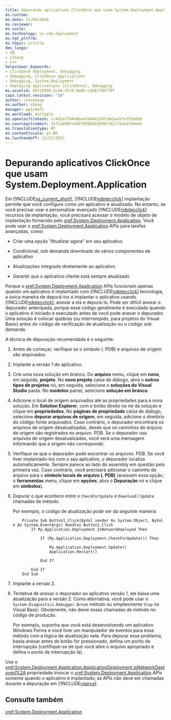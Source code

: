 ```yaml
---
title: Depurando aplicativos ClickOnce que usam System.Deployment.Application | Microsoft Docs
ms.custom: 
ms.date: 11/04/2016
ms.reviewer: 
ms.suite: 
ms.technology: vs-ide-deployment
ms.tgt_pltfrm: 
ms.topic: article
dev_langs:
- VB
- CSharp
- C++
helpviewer_keywords:
- ClickOnce deployment, debugging
- debugging, ClickOnce applications
- debugging, System.Deployment
- deploying applications [ClickOnce], debugging
ms.assetid: 86f31948-2ca8-47c0-8e8b-c2b817bbf79f
caps.latest.revision: "14"
author: stevehoag
ms.author: shoag
manager: wpickett
ms.workload: multiple
ms.openlocfilehash: cc4d2a778449be4cbb441397c0a5a427ef91e8dd
ms.sourcegitcommit: 32f1a690fc445f9586d53698fc82c7debd784eeb
ms.translationtype: MT
ms.contentlocale: pt-BR
ms.lasthandoff: 12/22/2017
---
```

# <a name="debugging-clickonce-applications-that-use-systemdeploymentapplication"></a>Depurando aplicativos ClickOnce que usam System.Deployment.Application
Em [!INCLUDE[vs_current_short](../code-quality/includes/vs_current_short_md.md)], [!INCLUDE[ndptecclick](../deployment/includes/ndptecclick_md.md)] implantação permite que você configure como um aplicativo é atualizado. No entanto, se você precisar usar e personalizar avançado [!INCLUDE[ndptecclick](../deployment/includes/ndptecclick_md.md)] recursos de implantação, você precisará acessar o modelo de objeto de implantação fornecido pelo <xref:System.Deployment.Application>. Você pode usar o <xref:System.Deployment.Application> APIs para tarefas avançadas, como:  
  
-   Criar uma opção "Atualizar agora" em seu aplicativo  
  
-   Condicional, sob demanda downloads de vários componentes de aplicativo  
  
-   Atualizações integrado diretamente ao aplicativo  
  
-   Garantir que o aplicativo cliente está sempre atualizado  
  
 Porque o <xref:System.Deployment.Application> APIs funcionam apenas quando um aplicativo é implantado com [!INCLUDE[ndptecclick](../deployment/includes/ndptecclick_md.md)] tecnologia, a única maneira de depurá-los é implantar o aplicativo usando [!INCLUDE[ndptecclick](../deployment/includes/ndptecclick_md.md)], anexar a ela e depurá-lo. Pode ser difícil anexar o depurador antecipada, porque esse código geralmente é executado quando o aplicativo é iniciado e executado antes de você pode anexar o depurador. Uma solução é colocar quebras (ou interrompido, para projetos do Visual Basic) antes do código de verificação de atualização ou o código sob demanda.  
  
 A técnica de depuração recomendada é o seguinte:  
  
1.  Antes de começar, verifique se o símbolo (. PDB) e arquivos de origem são arquivados.  
  
2.  Implante a versão 1 do aplicativo.  
  
3.  Crie uma nova solução em branco. Do **arquivo** menu, clique em **novo**, em seguida, **projeto**. No **novo projeto** caixa de diálogo, abra o **outros tipos de projetos** nó, em seguida, selecione o **soluções do Visual Studio** pasta. No **modelos** painel, selecione **solução em branco**.  
  
4.  Adicione o local de origem arquivados até as propriedades para a nova solução. Em **Solution Explorer**, com o botão direito no nó da solução e clique em **propriedades**. No **páginas de propriedade** caixa de diálogo, selecione **depurar arquivos de origem**, em seguida, adicione o diretório do código-fonte arquivados. Caso contrário, o depurador encontrará os arquivos de origem desatualizadas, desde que os caminhos de arquivo de origem são registrados no arquivo. PDB. Se o depurador usa arquivos de origem desatualizadas, você verá uma mensagem informando que a origem não corresponde.  
  
5.  Verifique se que o depurador pode encontrar os arquivos. PDB. Se você tiver implantado-los com o seu aplicativo, o depurador localiza automaticamente. Sempre parece ao lado do assembly em questão pela primeira vez. Caso contrário, você precisará adicionar o caminho de arquivo para o **símbolo locais de arquivo (. PDB)** (acessem essa opção, o **ferramentas** menu, clique em **opções**, abra o  **Depuração** nó e clique em **símbolos**).  
  
6.  Depurar o que acontece entre o `CheckForUpdate` e `Download` / `Update` chamadas de método.  
  
     Por exemplo, o código de atualização pode ser da seguinte maneira:  
  
    ```  
        Private Sub Button1_Click(ByVal sender As System.Object, ByVal e As System.EventArgs) Handles Button1.Click  
            If My.Application.Deployment.IsNetworkDeployed Then  
  
                If (My.Application.Deployment.CheckForUpdate()) Then  
  
                    My.Application.Deployment.Update()  
                    Application.Restart()  
  
                End If  
  
            End If  
        End Sub  
    ```  
  
7.  Implante a versão 2.  
  
8.  Tentativa de anexar o depurador ao aplicativo versão 1, ele baixa uma atualização para a versão 2. Como alternativa, você pode usar o `System.Diagnostics.Debugger.Break` método ou simplesmente `Stop` no Visual Basic. Obviamente, não deixe essas chamadas de método no código de produção.  
  
     Por exemplo, suponha que você está desenvolvendo um aplicativo Windows Forms e você tiver um manipulador de eventos para esse método com a lógica de atualização nela. Para depurar esse problema, basta anexar antes do botão for pressionado, defina um ponto de interrupção (certifique-se de que você abre o arquivo apropriado e defina o ponto de interrupção lá).  
  
 Use o <xref:System.Deployment.Application.ApplicationDeployment.IsNetworkDeployed%2A> propriedade invocar o <xref:System.Deployment.Application> APIs somente quando o aplicativo é implantado; as APIs não deve ser chamadas durante a depuração em [!INCLUDE[vsprvs](../code-quality/includes/vsprvs_md.md)].  
  
## <a name="see-also"></a>Consulte também  
 <xref:System.Deployment.Application>
